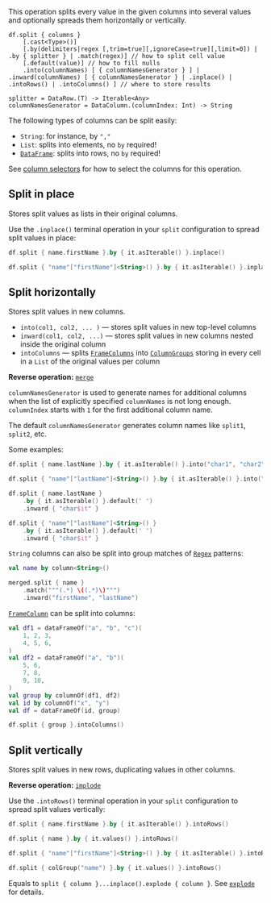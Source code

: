 [//]: # (title: split)

<!---IMPORT org.jetbrains.kotlinx.dataframe.samples.api.Modify-->

This operation splits every value in the given columns into several values 
and optionally spreads them horizontally or vertically.

```text
df.split { columns }
    [.cast<Type>()]
    [.by(delimiters|regex [,trim=true][,ignoreCase=true][,limit=0]) | .by { splitter } | .match(regex)] // how to split cell value
    [.default(value)] // how to fill nulls
    .into(columnNames) [ { columnNamesGenerator } ] | .inward(columnNames) [ { columnNamesGenerator } | .inplace() | .intoRows() | .intoColumns() ] // where to store results

splitter = DataRow.(T) -> Iterable<Any>
columnNamesGenerator = DataColumn.(columnIndex: Int) -> String
```
The following types of columns can be split easily:
* `String`: for instance, by `","`
* `List`: splits into elements, no `by` required!
* [`DataFrame`](DataFrame.md): splits into rows, no `by` required!

See [column selectors](ColumnSelectors.md) for how to select the columns for this operation.

## Split in place

Stores split values as lists in their original columns.

Use the `.inplace()` terminal operation in your `split` configuration to spread split values in place:

<!---FUN splitInplace-->
<tabs>
<tab title="Properties">

```kotlin
df.split { name.firstName }.by { it.asIterable() }.inplace()
```

</tab>
<tab title="Strings">

```kotlin
df.split { "name"["firstName"]<String>() }.by { it.asIterable() }.inplace()
```

</tab></tabs>
<inline-frame src="resources/org.jetbrains.kotlinx.dataframe.samples.api.Modify.splitInplace.html" width="100%"/>
<!---END-->

## Split horizontally

Stores split values in new columns.
* `into(col1, col2, ... )` — stores split values in new top-level columns
* `inward(col1, col2, ...)` — stores split values in new columns nested inside the original column
* `intoColumns` — splits [`FrameColumns`](DataColumn.md#framecolumn) into [`ColumnGroups`](DataColumn.md#columngroup) storing in every cell in a `List` of the original values per column

**Reverse operation:** [`merge`](merge.md)

`columnNamesGenerator` is used to generate names for additional columns when the list of explicitly specified `columnNames` is not long enough.
`columnIndex` starts with `1` for the first additional column name.

The default `columnNamesGenerator` generates column names like `split1`, `split2`, etc.

Some examples:

<!---FUN split-->
<tabs>
<tab title="Properties">

```kotlin
df.split { name.lastName }.by { it.asIterable() }.into("char1", "char2")
```

</tab>
<tab title="Strings">

```kotlin
df.split { "name"["lastName"]<String>() }.by { it.asIterable() }.into("char1", "char2")
```

</tab></tabs>
<inline-frame src="resources/org.jetbrains.kotlinx.dataframe.samples.api.Modify.split.html" width="100%"/>
<!---END-->

<!---FUN split1-->
<tabs>
<tab title="Properties">

```kotlin
df.split { name.lastName }
    .by { it.asIterable() }.default(' ')
    .inward { "char$it" }
```

</tab>
<tab title="Strings">

```kotlin
df.split { "name"["lastName"]<String>() }
    .by { it.asIterable() }.default(' ')
    .inward { "char$it" }
```

</tab></tabs>
<inline-frame src="resources/org.jetbrains.kotlinx.dataframe.samples.api.Modify.split1.html" width="100%"/>
<!---END-->

`String` columns can also be split into group matches of [`Regex`](https://kotlinlang.org/api/latest/jvm/stdlib/kotlin.text/-regex/) patterns:

<!---FUN splitRegex1-->

```kotlin
val name by column<String>()

merged.split { name }
    .match("""(.*) \((.*)\)""")
    .inward("firstName", "lastName")
```

<inline-frame src="resources/org.jetbrains.kotlinx.dataframe.samples.api.Modify.splitRegex1.html" width="100%"/>
<!---END-->

[`FrameColumn`](DataColumn.md#framecolumn) can be split into columns:

<!---FUN splitFrameColumn-->

```kotlin
val df1 = dataFrameOf("a", "b", "c")(
    1, 2, 3,
    4, 5, 6,
)
val df2 = dataFrameOf("a", "b")(
    5, 6,
    7, 8,
    9, 10,
)
val group by columnOf(df1, df2)
val id by columnOf("x", "y")
val df = dataFrameOf(id, group)

df.split { group }.intoColumns()
```

<!---END-->

## Split vertically

Stores split values in new rows, duplicating values in other columns.

**Reverse operation:** [`implode`](implode.md)

Use the `.intoRows()` terminal operation in your `split` configuration to spread split values vertically:

<!---FUN splitIntoRows-->
<tabs>
<tab title="Properties">

```kotlin
df.split { name.firstName }.by { it.asIterable() }.intoRows()

df.split { name }.by { it.values() }.intoRows()
```

</tab>
<tab title="Strings">

```kotlin
df.split { "name"["firstName"]<String>() }.by { it.asIterable() }.intoRows()

df.split { colGroup("name") }.by { it.values() }.intoRows()
```

</tab></tabs>
<inline-frame src="resources/org.jetbrains.kotlinx.dataframe.samples.api.Modify.splitIntoRows.html" width="100%"/>
<!---END-->

Equals to `split { column }...inplace().explode { column }`. See [`explode`](explode.md) for details.

